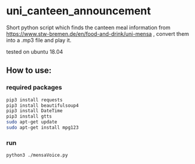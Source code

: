 # uni_canteen_announcement
Short python script which finds the canteen meal information from https://www.stw-bremen.de/en/food-and-drink/uni-mensa , convert them into a .mp3 file and play it.

tested on ubuntu 18.04

## How to use:

### required packages
```zsh
pip3 install requests
pip3 install beautifulsoup4
pip3 install DateTime
pip3 install gtts
sudo apt-get update
sudo apt-get install mpg123
```

### run

```zsh
python3 ./mensaVoice.py
```


